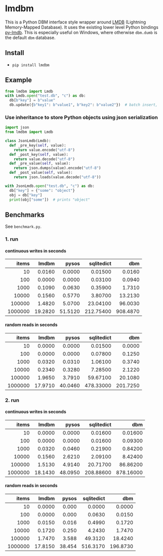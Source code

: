 # lmdbm

This is a Python DBM interface style wrapper around [LMDB](http://www.lmdb.tech/doc/) (Lightning Memory-Mapped Database).
It uses the existing lower level Python bindings [py-lmdb](https://lmdb.readthedocs.io).
This is especially useful on Windows, where otherwise `dbm.dumb` is the default `dbm` database.

## Install
- `pip install lmdbm`

## Example
```python
from lmdbm import Lmdb
with Lmdb.open("test.db", "c") as db:
  db[b"key"] = b"value"
  db.update({b"key1": b"value1", b"key2": b"value2"})  # batch insert, uses a single transaction
```

### Use inheritance to store Python objects using json serialization

```python
import json
from lmdbm import Lmdb

class JsonLmdb(Lmdb):
  def _pre_key(self, value):
    return value.encode("utf-8")
  def _post_key(self, value):
    return value.decode("utf-8")
  def _pre_value(self, value):
    return json.dumps(value).encode("utf-8")
  def _post_value(self, value):
    return json.loads(value.decode("utf-8"))

with JsonLmdb.open("test.db", "c") as db:
  db["key"] = {"some": "object"}
  obj = db["key"]
  print(obj["some"])  # prints "object"
```

## Benchmarks

See `benchmark.py`.

### 1. run

#### continuous writes in seconds
| items | lmdbm | pysos |sqlitedict|  dbm   |
|------:|------:|------:|---------:|-------:|
|     10| 0.0160| 0.0000|   0.01500|  0.0160|
|    100| 0.0000| 0.0000|   0.03100|  0.0940|
|   1000| 0.1090| 0.0630|   0.35900|  1.7310|
|  10000| 0.1560| 0.5770|   3.80700| 13.2130|
| 100000| 1.4820| 5.0700|  23.04100| 96.0030|
|1000000|19.2820|51.5120| 212.75400|908.4870|

#### random reads in seconds
| items | lmdbm | pysos |sqlitedict|  dbm   |
|------:|------:|------:|---------:|-------:|
|     10| 0.0000| 0.0000|   0.01500|  0.0000|
|    100| 0.0000| 0.0000|   0.07800|  0.1250|
|   1000| 0.0320| 0.0310|   1.06100|  0.3740|
|  10000| 0.2340| 0.3280|   7.28500|  2.1220|
| 100000| 1.9650| 3.7910|  59.67100| 20.1080|
|1000000|17.9710|40.0460| 478.33000|201.7250|

### 2. run

#### continuous writes in seconds
| items | lmdbm | pysos |sqlitedict|   dbm   |
|------:|------:|------:|---------:|--------:|
|     10| 0.0000| 0.0000|   0.01600|  0.01600|
|    100| 0.0000| 0.0000|   0.01600|  0.09300|
|   1000| 0.0320| 0.0460|   0.21900|  0.84200|
|  10000| 0.1560| 2.6210|   2.09100|  8.42400|
| 100000| 1.5130| 4.9140|  20.71700| 86.86200|
|1000000|18.1430|48.0950| 208.88600|878.16000|

#### random reads in seconds
| items | lmdbm | pysos |sqlitedict|  dbm   |
|------:|------:|------:|---------:|-------:|
|     10| 0.0000|  0.000|    0.0000|  0.0000|
|    100| 0.0000|  0.000|    0.0630|  0.0150|
|   1000| 0.0150|  0.016|    0.4990|  0.1720|
|  10000| 0.1720|  0.250|    4.2430|  1.7470|
| 100000| 1.7470|  3.588|   49.3120| 18.4240|
|1000000|17.8150| 38.454|  516.3170|196.8730|

